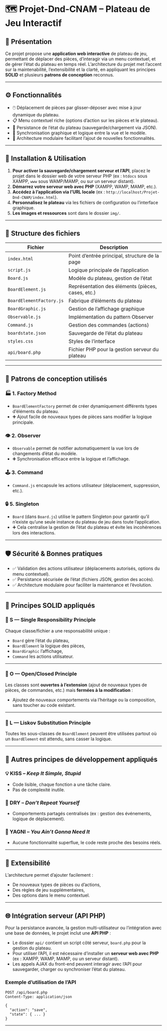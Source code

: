 # 🗺️ Projet-Dnd-CNAM – Plateau de Jeu Interactif

## 📌 Présentation

Ce projet propose une **application web interactive** de plateau de jeu, permettant de déplacer des pièces, d’interagir via un menu contextuel, et de gérer l’état du plateau en temps réel. L’architecture du projet met l’accent sur la maintenabilité, l’extensibilité et la clarté, en appliquant les principes **SOLID** et plusieurs **patrons de conception** reconnus.

---

## ⚙️ Fonctionnalités

- 🖱️ Déplacement de pièces par glisser-déposer avec mise à jour dynamique du plateau.
- 📋 Menu contextuel riche (options d’action sur les pièces et le plateau).
- 💾 Persistance de l’état du plateau (sauvegarde/chargement via JSON).
- 🔄 Synchronisation graphique et logique entre la vue et le modèle.
- 🧩 Architecture modulaire facilitant l’ajout de nouvelles fonctionnalités.

---

## 🚀 Installation & Utilisation

1. **Pour activer la sauvegarde/chargement serveur et l’API**, placez le projet dans le dossier web de votre serveur PHP (ex : `htdocs` sous XAMPP, `www` sous WAMP/MAMP, ou sur un serveur distant).
2. **Démarrez votre serveur web avec PHP** (XAMPP, WAMP, MAMP, etc.).
3. **Accédez à l’application via l’URL locale** (ex : `http://localhost/Projet-Dnd-CNAM/index.html`).
4. **Personnalisez le plateau** via les fichiers de configuration ou l’interface graphique.
5. **Les images et ressources** sont dans le dossier `img/`.

---

## 📁 Structure des fichiers

| Fichier                  | Description                                         |
|--------------------------|-----------------------------------------------------|
| `index.html`             | Point d’entrée principal, structure de la page      |
| `script.js`              | Logique principale de l’application                 |
| `Board.js`               | Modèle du plateau, gestion de l’état                |
| `BoardElement.js`        | Représentation des éléments (pièces, cases, etc.)   |
| `BoardElementFactory.js` | Fabrique d’éléments du plateau                      |
| `BoardGraphic.js`        | Gestion de l’affichage graphique                    |
| `Observable.js`          | Implémentation du pattern Observer                  |
| `Command.js`             | Gestion des commandes (actions)                     |
| `boardstate.json`        | Sauvegarde de l’état du plateau                     |
| `styles.css`             | Styles de l’interface                               |
| `api/board.php`          | Fichier PHP pour la gestion serveur du plateau      |

---

## 🧠 Patrons de conception utilisés

### 🏭 1. **Factory Method**
- `BoardElementFactory` permet de créer dynamiquement différents types d’éléments du plateau.
- ➕ Ajout facile de nouveaux types de pièces sans modifier la logique principale.

### 👁️ 2. **Observer**
- `Observable` permet de notifier automatiquement la vue lors de changements d’état du modèle.
- ➕ Synchronisation efficace entre la logique et l’affichage.

### 🕹️ 3. **Command**
- `Command.js` encapsule les actions utilisateur (déplacement, suppression, etc.).

### 🔒 5. **Singleton**
- `Board` (dans `Board.js`) utilise le pattern Singleton pour garantir qu’il n’existe qu’une seule instance du plateau de jeu dans toute l’application.
- ➕ Cela centralise la gestion de l’état du plateau et évite les incohérences lors des interactions.
---

## 🛡️ Sécurité & Bonnes pratiques

- ✅ Validation des actions utilisateur (déplacements autorisés, options du menu contextuel).
- ✅ Persistance sécurisée de l’état (fichiers JSON, gestion des accès).
- ✅ Architecture modulaire pour faciliter la maintenance et l’évolution.

---

## 🧱 Principes SOLID appliqués

### 📌 S — Single Responsibility Principle
Chaque classe/fichier a une responsabilité unique :
- `Board` gère l’état du plateau,
- `BoardElement` la logique des pièces,
- `BoardGraphic` l’affichage,
- `Command` les actions utilisateur.

---

### 📌 O — Open/Closed Principle
Les classes sont **ouvertes à l’extension** (ajout de nouveaux types de pièces, de commandes, etc.) mais **fermées à la modification** :
- Ajoutez de nouveaux comportements via l’héritage ou la composition, sans toucher au code existant.

---

### 📌 L — Liskov Substitution Principle
Toutes les sous-classes de `BoardElement` peuvent être utilisées partout où un `BoardElement` est attendu, sans casser la logique.

---

## 📏 Autres principes de développement appliqués

### 💡 KISS – *Keep It Simple, Stupid*
- Code lisible, chaque fonction a une tâche claire.
- Pas de complexité inutile.

### 🔁 DRY – *Don’t Repeat Yourself*
- Comportements partagés centralisés (ex : gestion des événements, logique de déplacement).

### 🚫 YAGNI – *You Ain’t Gonna Need It*
- Aucune fonctionnalité superflue, le code reste proche des besoins réels.

---

## 🧩 Extensibilité

L’architecture permet d’ajouter facilement :
- De nouveaux types de pièces ou d’actions,
- Des règles de jeu supplémentaires,
- Des options dans le menu contextuel.

---

## 🌐 Intégration serveur (API PHP)

Pour la persistance avancée, la gestion multi-utilisateur ou l’intégration avec une base de données, le projet inclut une **API PHP** :

- Le dossier `api/` contient un script côté serveur, `board.php` pour la gestion du plateau.
- Pour utiliser l’API, il est nécessaire d’installer un **serveur web avec PHP** (ex : XAMPP, WAMP, MAMP, ou un serveur distant).
- Les appels AJAX du front-end peuvent interagir avec l’API pour sauvegarder, charger ou synchroniser l’état du plateau.

### Exemple d’utilisation de l’API

```http
POST /api/board.php
Content-Type: application/json

{
  "action": "save",
  "state": { ... }
}
```

---
